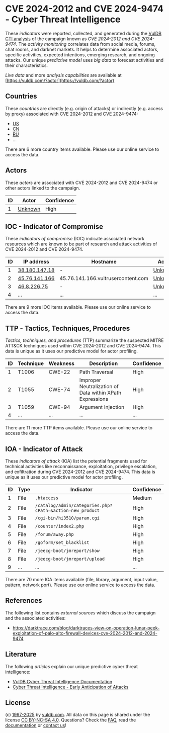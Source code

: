 # CVE 2024-2012 and CVE 2024-9474 - Cyber Threat Intelligence

These _indicators_ were reported, collected, and generated during the [VulDB CTI analysis](https://vuldb.com/?kb.cti) of the campaign known as _CVE 2024-2012 and CVE 2024-9474_. The _activity monitoring_ correlates data from social media, forums, chat rooms, and darknet markets. It helps to determine associated actors, specific activities, expected intentions, emerging research, and ongoing attacks. Our unique _predictive model_ uses _big data_ to forecast activities and their characteristics.

_Live data_ and more _analysis capabilities_ are available at [https://vuldb.com/?actor](https://vuldb.com/?actor)

## Countries

These _countries_ are directly (e.g. origin of attacks) or indirectly (e.g. access by proxy) associated with CVE 2024-2012 and CVE 2024-9474:

* [US](https://vuldb.com/?country.us)
* [CN](https://vuldb.com/?country.cn)
* [RU](https://vuldb.com/?country.ru)
* ...

There are 6 more country items available. Please use our online service to access the data.

## Actors

These _actors_ are associated with CVE 2024-2012 and CVE 2024-9474 or other actors linked to the campaign.

ID | Actor | Confidence
-- | ----- | ----------
1 | [Unknown](https://vuldb.com/?actor.unknown) | High

## IOC - Indicator of Compromise

These _indicators of compromise_ (IOC) indicate associated network resources which are known to be part of research and attack activities of CVE 2024-2012 and CVE 2024-9474.

ID | IP address | Hostname | Actor | Confidence
-- | ---------- | -------- | ----- | ----------
1 | [38.180.147.18](https://vuldb.com/?ip.38.180.147.18) | - | [Unknown](https://vuldb.com/?actor.unknown) | High
2 | [45.76.141.166](https://vuldb.com/?ip.45.76.141.166) | 45.76.141.166.vultrusercontent.com | [Unknown](https://vuldb.com/?actor.unknown) | Medium
3 | [46.8.226.75](https://vuldb.com/?ip.46.8.226.75) | - | [Unknown](https://vuldb.com/?actor.unknown) | High
4 | ... | ... | ... | ...

There are 9 more IOC items available. Please use our online service to access the data.

## TTP - Tactics, Techniques, Procedures

_Tactics, techniques, and procedures_ (TTP) summarize the suspected MITRE ATT&CK techniques used within CVE 2024-2012 and CVE 2024-9474. This data is unique as it uses our predictive model for actor profiling.

ID | Technique | Weakness | Description | Confidence
-- | --------- | -------- | ----------- | ----------
1 | T1006 | CWE-22 | Path Traversal | High
2 | T1055 | CWE-74 | Improper Neutralization of Data within XPath Expressions | High
3 | T1059 | CWE-94 | Argument Injection | High
4 | ... | ... | ... | ...

There are 11 more TTP items available. Please use our online service to access the data.

## IOA - Indicator of Attack

These _indicators of attack_ (IOA) list the potential fragments used for technical activities like reconnaissance, exploitation, privilege escalation, and exfiltration during CVE 2024-2012 and CVE 2024-9474. This data is unique as it uses our predictive model for actor profiling.

ID | Type | Indicator | Confidence
-- | ---- | --------- | ----------
1 | File | `.htaccess` | Medium
2 | File | `/catalog/admin/categories.php?cPath=&action=new_product` | High
3 | File | `/cgi-bin/hi3510/param.cgi` | High
4 | File | `/counter/index2.php` | High
5 | File | `/forum/away.php` | High
6 | File | `/goform/set_blacklist` | High
7 | File | `/jeecg-boot/jmreport/show` | High
8 | File | `/jeecg-boot/jmreport/upload` | High
9 | ... | ... | ...

There are 70 more IOA items available (file, library, argument, input value, pattern, network port). Please use our online service to access the data.

## References

The following list contains _external sources_ which discuss the campaign and the associated activities:

* https://darktrace.com/blog/darktraces-view-on-operation-lunar-peek-exploitation-of-palo-alto-firewall-devices-cve-2024-2012-and-2024-9474

## Literature

The following _articles_ explain our unique predictive cyber threat intelligence:

* [VulDB Cyber Threat Intelligence Documentation](https://vuldb.com/?kb.cti)
* [Cyber Threat Intelligence - Early Anticipation of Attacks](https://www.scip.ch/en/?labs.20201022)

## License

(c) [1997-2025](https://vuldb.com/?kb.changelog) by [vuldb.com](https://vuldb.com/?kb.about). All data on this page is shared under the license [CC BY-NC-SA 4.0](https://creativecommons.org/licenses/by-nc-sa/4.0/). Questions? Check the [FAQ](https://vuldb.com/?kb.faq), read the [documentation](https://vuldb.com/?kb) or [contact us](https://vuldb.com/?contact)!
